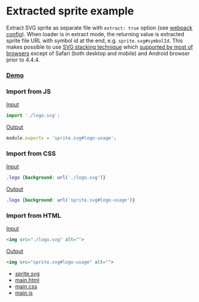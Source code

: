 # Extracted sprite example

Extract SVG sprite as separate file with `extract: true` option (see [webpack config](webpack.config.js)).
When loader is in extract mode, the returning value is extracted sprite file URL with symbol id at the end, e.g. `sprite.svg#symbolId`. 
This makes possible to use [SVG stacking technique](https://css-tricks.com/svg-fragment-identifiers-work/#article-header-id-4) which 
 [supported by most of browsers](http://caniuse.com/#feat=svg-fragment) except of Safari (both desktop and mobile) and Android browser prior to 4.4.4.

### [Demo](build/main.html)

### Import from JS

[Input](main.js)
 
```js
import './logo.svg';
```

[Output](build/main.js#L87)

```js
module.exports = 'sprite.svg#logo-usage';
```

### Import from CSS

[Input](main.css)

```css
.logo {background: url('./logo.svg')}
```

[Output](build/main.css)

```css
.logo {background: url('sprite.svg#logo-usage')}
```

### Import from HTML

[Input](main.html)

```html
<img src="./logo.svg" alt="">
```

[Output](build/main.html)

```html
<img src="sprite.svg#logo-usage" alt="">
```

- [sprite.svg](build/sprite.svg)
- [main.html](build/main.html)
- [main.css](build/main.css)
- [main.js](build/main.js)
